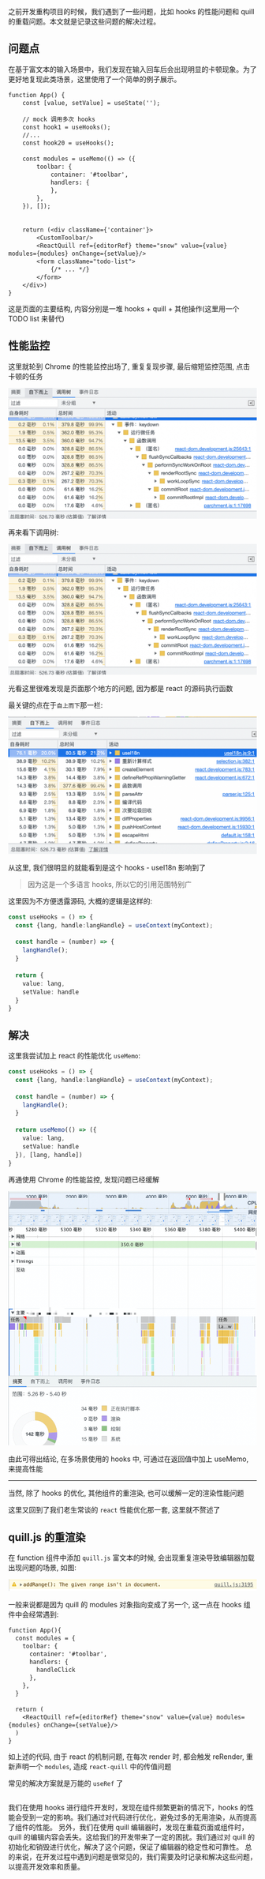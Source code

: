 
之前开发重构项目的时候，我们遇到了一些问题，比如 hooks 的性能问题和 quill 的重载问题。本文就是记录这些问题的解决过程。

## 问题点

在基于富文本的输入场景中，我们发现在输入回车后会出现明显的卡顿现象。为了更好地复现此类场景，这里使用了一个简单的例子展示。

```tsx
function App() {
    const [value, setValue] = useState('');

    // mock 调用多次 hooks
    const hook1 = useHooks();
    //...
    const hook20 = useHooks();

    const modules = useMemo(() => ({
        toolbar: {
            container: '#toolbar',
            handlers: {
            },
        },
    }), []);
    

    return (<div className={'container'}>
        <CustomToolbar/>
        <ReactQuill ref={editorRef} theme="snow" value={value} modules={modules} onChange={setValue}/>
        <form className="todo-list">
            {/* ... */}
        </form>
    </div>)
}
```

这是页面的主要结构, 内容分别是一堆 hooks + quill + 其他操作(这里用一个 TODO list 来替代)

## 性能监控

这里就轮到 Chrome 的性能监控出场了, 重复复现步骤, 最后缩短监控范围, 点击卡顿的任务

![img_1.png](images%2Fimg_1.png)


再来看下调用树:

![img_1.png](images%2Fimg_1.png)

光看这里很难发现是页面那个地方的问题, 因为都是 react 的源码执行函数


最关键的点在于`自上而下`那一栏:

![img_2.png](images%2Fimg_2.png)

从这里, 我们很明显的就能看到是这个 hooks - useI18n 影响到了

> 因为这是一个多语言 hooks, 所以它的引用范围特别广
> 

这里因为不方便透露源码, 大概的逻辑是这样的:

```ts
const useHooks = () => {
  const {lang, handle:langHandle} = useContext(myContext);
  
  const handle = (number) => {
    langHandle();
  }

  return {
    value: lang,
    setValue: handle
  }
}
```

## 解决

这里我尝试加上 react 的性能优化 `useMemo`:

```ts
const useHooks = () => {
  const {lang, handle:langHandle} = useContext(myContext);
  
  const handle = (number) => {
    langHandle();
  }

  return useMemo(() => ({
    value: lang,
    setValue: handle
  }), [lang, handle])
}
```

再通使用 Chrome 的性能监控, 发现问题已经缓解

![img_3.png](images%2Fimg_3.png)

由此可得出结论, 在多场景使用的 hooks 中, 可通过在返回值中加上 useMemo, 来提高性能

---

当然, 除了 hooks 的优化, 其他组件的重渲染, 也可以缓解一定的渲染性能问题

这里又回到了我们老生常谈的 `react` 性能优化那一套, 这里就不赘述了

## quill.js 的重渲染

在 function 组件中添加 `quill.js` 富文本的时候, 会出现重复渲染导致编辑器加载出现问题的场景, 如图:

![img_4.png](images%2Fimg_4.png)

一般来说都是因为 quill 的 modules 对象指向变成了另一个, 这一点在 hooks 组件中会经常遇到:

```tsx
function App(){
  const modules = {
    toolbar: {
      container: '#toolbar',
      handlers: {
        handleClick
      },
    },
  }
  
  return (
    <ReactQuill ref={editorRef} theme="snow" value={value} modules={modules} onChange={setValue}/>
  )
}
```

如上述的代码, 由于 react 的机制问题, 在每次 render 时, 都会触发 reRender, 重新声明一个 `modules`, 造成 `react-quill` 中的传值问题

常见的解决方案就是万能的 `useRef` 了


## 

我们在使用 hooks 进行组件开发时，发现在组件频繁更新的情况下，hooks 的性能会受到一定的影响。我们通过对代码进行优化，避免过多的无用渲染，从而提高了组件的性能。
另外，我们在使用 quill 编辑器时，发现在重载页面或组件时，quill 的编辑内容会丢失。这给我们的开发带来了一定的困扰。我们通过对 quill 的初始化和销毁进行优化，解决了这个问题，保证了编辑器的稳定性和可靠性。
总的来说，在开发过程中遇到问题是很常见的，我们需要及时记录和解决这些问题，以提高开发效率和质量。
